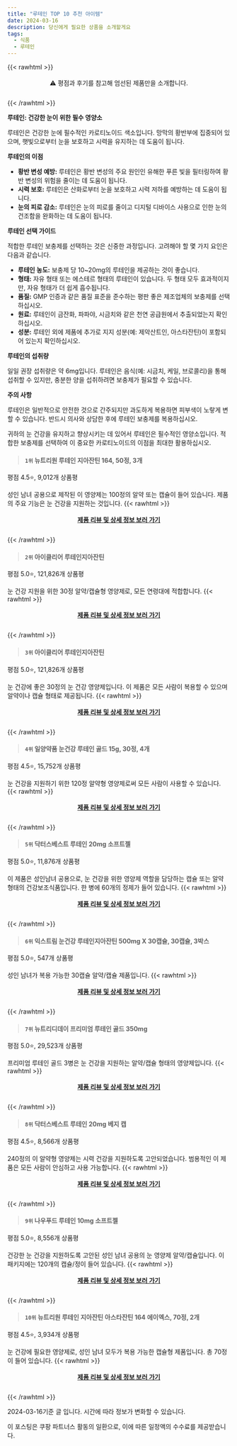 ```yaml
---
title: "루테인 TOP 10 추천 아이템"
date: 2024-03-16
description: 당신에게 필요한 상품을 소개할게요
tags:
  - 식품
  - 루테인
---
```

{{< rawhtml >}}<div class="toc" style="text-align: center; height: 50px; line-height: 2;">  <p>⚠️ 평점과 후기를 참고해 엄선된 제품만을 소개합니다.<br></p></div> {{< /rawhtml >}}

**루테인: 건강한 눈이 위한 필수 영양소**

루테인은 건강한 눈에 필수적인 카로티노이드 색소입니다. 망막의 황반부에 집중되어 있으며, 햇빛으로부터 눈을 보호하고 시력을 유지하는 데 도움이 됩니다.

**루테인의 이점**

* **황반 변성 예방:** 루테인은 황반 변성의 주요 원인인 유해한 푸른 빛을 필터링하여 황반 변성의 위험을 줄이는 데 도움이 됩니다.
* **시력 보호:** 루테인은 산화로부터 눈을 보호하고 시력 저하를 예방하는 데 도움이 됩니다.
* **눈의 피로 감소:** 루테인은 눈의 피로를 줄이고 디지털 디바이스 사용으로 인한 눈의 건조함을 완화하는 데 도움이 됩니다.

**루테인 선택 가이드**

적합한 루테인 보충제를 선택하는 것은 신중한 과정입니다. 고려해야 할 몇 가지 요인은 다음과 같습니다.

* **루테인 농도:** 보충제 당 10~20mg의 루테인을 제공하는 것이 좋습니다.
* **형태:** 자유 형태 또는 에스테르 형태의 루테인이 있습니다. 두 형태 모두 효과적이지만, 자유 형태가 더 쉽게 흡수됩니다.
* **품질:** GMP 인증과 같은 품질 표준을 준수하는 평판 좋은 제조업체의 보충제를 선택하십시오.
* **원료:** 루테인이 금잔화, 파파야, 시금치와 같은 천연 공급원에서 추출되었는지 확인하십시오.
* **성분:** 루테인 외에 제품에 추가로 지지 성분(예: 제악산트인, 아스타잔틴)이 포함되어 있는지 확인하십시오.

**루테인의 섭취량**

일일 권장 섭취량은 약 6mg입니다. 루테인은 음식(예: 시금치, 케일, 브로콜리)을 통해 섭취할 수 있지만, 충분한 양을 섭취하려면 보충제가 필요할 수 있습니다.

**주의 사항**

루테인은 일반적으로 안전한 것으로 간주되지만 과도하게 복용하면 피부색이 노랗게 변할 수 있습니다. 반드시 의사와 상담한 후에 루테인 보충제를 복용하십시오.

귀하의 눈 건강을 유지하고 향상시키는 데 있어서 루테인은 필수적인 영양소입니다. 적합한 보충제를 선택하여 이 중요한 카로티노이드의 이점을 최대한 활용하십시오.


>#### `1위` 뉴트리원 루테인 지아잔틴 164, 50정, 3개
평점 4.5⭐, 9,012개 상품평

성인 남녀 공용으로 제작된 이 영양제는 100정의 알약 또는 캡슐이 들어 있습니다. 제품의 주요 기능은 눈 건강을 지원하는 것입니다.
{{< rawhtml >}}<div class="toc" style="text-align: center; height: 50px; line-height: 2;"><p><b><a href="https://link.coupang.com/re/AFFSDP?lptag=AF5033054&pageKey=7663258584&itemId=20153788481&vendorItemId=83649450905&traceid=V0-153-cf11ffa427da6e60&clickBeacon=hn2QQNSunrKvYNINhk9ZO0UYDwF1hF-5CotSx6L5FgUPxeD8a3FERRxVvnacIC4x_WXcOo7uMlpRwCUy3jQd32MkwwRj8kZ-HwOnn18d3eMSiF5RH7uibktnvJNw13Lpf72y48cJj39j7hrreVtOPWlNm6Y_aBenYc8kHnh6AlrWBE761Qf7kpSH7wl3j24J1sANLXxIGx_Fuc3FRnMZXWM9Q3iEAn7i40NEdNuqk-pvMT1NL-M6nL1aFJQP32i6wCfEObRAxSZ4avaA11pJFtaxBehPYstd67Hn0uLSH-BJyB0Z2csaTUoKGOHC0UnrfB0IElcnFarWMtQPsEyQpLCV8jiGBhN8J3PNOHOHl2v0JEprERhoTJ00M4_qf08WjTeJzH4afZlcQdRt63gI-ybJo01alrorxWwSTGVaDn8vp2khLKOsY7DIvvdFMgZPE24h9UWNzK0SPe4iK04q5Tx--ebfD8xzwYK5AX1j6DvtZoijCFtBkqQPFIYyQb9vxxOLUddvlGrunUJAagjfI6aLml8SxqDt2TeTebmhyNqvrbTJCILLVIi7d85WcxggP_NLXtZO3PkjQRc9Zcr_NdysbDicBpxvmd6sbzmG1_1dw6Ql3CnxidroaGSN4XbqD6Ta3jo1kHHYeiVwZQN01QNyfZamxEOHc9qifrfZisqKt48L6t_N6jxQuW9eAqQ0tlouzwd-zYXBieajhZ31DAP3Ge3ghiif0cOVBLRREdUz9UJ1PEoSVjHzXDGj3KxWMe9A8wX6XhsK8pgw4vBsYBY1pfH-4FCFU57THJalTuKobjzNxgMTS_0bqwQO96xDXBOCTaR2I_zYfuTGtknwgNh_1D7MP-jN8IgoipO6BjdpvJzRNLDVO01Be8s9Xf3Ok-SjgP28Wr-3kqEeMt2RWE9lLltV089IHkD7UYL0ppSJmXmVNLHrNQ%3D%3D&requestid=20240316175751599093958278&token=31850C%7CMIXED">제품 리뷰 및 상세 정보 보러 가기</a></b><br></p> </div>{{< /rawhtml >}}

>#### `2위` 아이클리어 루테인지아잔틴
평점 5.0⭐, 121,826개 상품평

눈 건강 지원을 위한 30정 알약/캡슐형 영양제로, 모든 연령대에 적합합니다.
{{< rawhtml >}}<div class="toc" style="text-align: center; height: 50px; line-height: 2;"><p><b><a href="https://link.coupang.com/re/AFFSDP?lptag=AF5033054&pageKey=7769897202&itemId=20973535485&vendorItemId=77582829254&traceid=V0-153-85a1cf6e6f17b4cf&requestid=20240316175751599093958278&token=31850C%7CMIXED">제품 리뷰 및 상세 정보 보러 가기</a></b><br></p> </div>{{< /rawhtml >}}

>#### `3위` 아이클리어 루테인지아잔틴
평점 5.0⭐, 121,826개 상품평

눈 건강에 좋은 30정의 눈 건강 영양제입니다. 이 제품은 모든 사람이 복용할 수 있으며 알약이나 캡슐 형태로 제공됩니다.
{{< rawhtml >}}<div class="toc" style="text-align: center; height: 50px; line-height: 2;"><p><b><a href="https://link.coupang.com/re/AFFSDP?lptag=AF5033054&pageKey=7769897202&itemId=20973548554&vendorItemId=86533290688&traceid=V0-153-85a1cf6e6f17b4cf&requestid=20240316175751599093958278&token=31850C%7CMIXED">제품 리뷰 및 상세 정보 보러 가기</a></b><br></p> </div>{{< /rawhtml >}}

>#### `4위` 일양약품 눈건강 루테인 골드 15g, 30정, 4개
평점 4.5⭐, 15,752개 상품평

눈 건강을 지원하기 위한 120정 알약형 영양제로써 모든 사람이 사용할 수 있습니다.
{{< rawhtml >}}<div class="toc" style="text-align: center; height: 50px; line-height: 2;"><p><b><a href="https://link.coupang.com/re/AFFSDP?lptag=AF5033054&pageKey=7326007362&itemId=3276643714&vendorItemId=83289676698&traceid=V0-153-347fa231876cb977&clickBeacon=R0dLUXnrmn7wlTeeR2vv-O2s9MQX9oiwVIpAqgt-rfPKeHlRfmILTAKYFeqOVh1ulE9QRLXg3p63Lg9dbaIHGnc9i_PT2b7OmI7SUEIJSAWNjHwEoNer3Wi7KzL7wE1eBcqzITK2XGgOJag4SyHSLFoOKi2dF8R4hz619dp0kCmEr9Uzjv6L4fI2WgR-RCcjj1XWzSRRfLXYYUOH2z1vtvUpUIUyYVJJOV_6QcjxNzW9k9FaGWyW67hKJylgPZPmcEqIN1ma1Vg0tQuJwumqmeOD6DIb6P56TflyBJ2EDwmoU_Qhydya8gu59roIDgi6tH_SI5TdMk9syihjrtbxGQpO3B12jKzZUdbVW9-uIogO55ZzmdvQnlyHzdyQxINQyencE6H13g5oia7zostj4h_8l1Ff-J9gmEDn7VIqmg1Adl3vZ_zzJ_QsDFZDCQVKoeaJPHFuiIZcKv8pMhE5-FSc6ooKCmXyT3IMfF8eFGTCQgqK0tVbE3j8imRbmAePFKPUj-4DC_znk8ggL4elvc7uCaYXGBQqfVlag4EW5pmPkL_gBUJft9a0B1xZqKGLIWn5HfsNbdzer39in7dtKf38yBgC2FC5d8BjxEkxaHfFtQeE_uIp8uCD4sI66QmlScHbDMQnERbnS9DLHLmaw4DJZa6FzFV5UFe_4hUfwWth_TXjCcn7rvXN8iWgEPokDY0tp18WJ5p0ErvdSBCR-hh0S0iyYwHv-MnS3m52k8Xy_33pX4fJGNxxi_TqNwt2Kkk7-n9-NXpT5H01EhoipTuqPjiYkAlcUAWlOMy68jjdEWEsMCzqx-7QRhs9SCokgENAiUmJHY4gIGO0SfYe0ZEUfhjMP-RZoCRTaYxdIis95G_D80q20eFu6jUHD4mnSoGHLBNZ2hYeuA3mimpWYjpYj4_bUIfyLPjXBxJL8SXyp_Rbw10%3D&requestid=20240316175751599093958278&token=31850C%7CMIXED">제품 리뷰 및 상세 정보 보러 가기</a></b><br></p> </div>{{< /rawhtml >}}

>#### `5위` 닥터스베스트 루테인 20mg 소프트젤
평점 5.0⭐, 11,876개 상품평

이 제품은 성인남녀 공용으로, 눈 건강을 위한 영양제 역할을 담당하는 캡슐 또는 알약 형태의 건강보조식품입니다. 한 병에 60개의 정제가 들어 있습니다.
{{< rawhtml >}}<div class="toc" style="text-align: center; height: 50px; line-height: 2;"><p><b><a href="https://link.coupang.com/re/AFFSDP?lptag=AF5033054&pageKey=2494609&itemId=478690&vendorItemId=3180741666&traceid=V0-153-dbaad1f137dc9b1c&requestid=20240316175751599093958278&token=31850C%7CMIXED">제품 리뷰 및 상세 정보 보러 가기</a></b><br></p> </div>{{< /rawhtml >}}

>#### `6위` 익스트림 눈건강 루테인지아잔틴 500mg X 30캡슐, 30캡슐, 3박스
평점 5.0⭐, 547개 상품평

성인 남녀가 복용 가능한 30캡슐 알약/캡슐 제품입니다.
{{< rawhtml >}}<div class="toc" style="text-align: center; height: 50px; line-height: 2;"><p><b><a href="https://link.coupang.com/re/AFFSDP?lptag=AF5033054&pageKey=6977262027&itemId=17033292826&vendorItemId=84206456859&traceid=V0-153-5db4aa7d7b0405d5&clickBeacon=9tkloBJwqEPuTJif9tCOZjZVIxEC8tRbf3X1RKKT-b8gmwyt8_DbsRWP6pSkdMfwmklthvBwVU6SMIwf43WAYbiN4w1sR_fC5mBzUr3Sg53BJ7kAQ9QpaCGxwTXqY99li3VoJ-5e2Y5NgEod-2kWrEQ0QJysY9rMLDf3ZNB65n7lrjwqwXg3brNfB5WUJ5R152bnlFh2WhpHiaVzMXp-8SfhasnttDB13K64xsmL-XNSEbrDxzfh1YfYE5zzWP7-knvRpYN-wud9d1XGS70AxHnl6VpwB__ZYKKBOWWF7q1PpZyyxSfI81HAdqC0RJMV2xK06GDMSJZH_U8ng8zGBIiYvUwt497a1cZnh_hzsXTYihd2KDuW-EeklVHFE9uXlI7xbTB7mK0YQHAM633yGu-J0Q7-Cz_CMujskJ-kTsH1WzL5pxwxHI-0GUqNW-BRvDPyyG9R_Rk4lMQXjeSE6NpLO37YyFGJQxtZ78jlhx1auH_xvyvJEqd2KYjMDIgEID7cp-CguglpNgipjfxFmef-MFlPM926mVuiX9gPyrlKEIzgK1L3LAiMBuG9n7iRMu9OHo_7Bwt5qm1ua_1DvPBk6FkfjWVPfp-RUMdheFRaISH7MsU-e7UHnrkQdUqCt_ORjbwrDQxAbvF32lxUrj4qZxHymVZwO5FjOEnkt-oOusmD_BilzyGtzaLKhbzTj4t8KEXmhL3jBEGVI5qWjKg-m3OpQz41XM2xKyP9F8a08BvMzSUbELV6D8l0cSI2diBkvWDbAP4XEO-otS1D5gqwL_TmF22JoJIClgJExOLiTfduDuYWKRASKaFE1W1tG2p1CuNXKDhlSI1NK6GQ5uXam8WhF43Db-iEdgZplHSQh-sgHdlw7fIBjq5gy2_NNSk9pqtkMp_4fSYfKoMMvOuYSKRayDUN-nAtg8Xou-X5Ilk5&requestid=20240316175751599093958278&token=31850C%7CMIXED">제품 리뷰 및 상세 정보 보러 가기</a></b><br></p> </div>{{< /rawhtml >}}

>#### `7위` 뉴트리디데이 프리미엄 루테인 골드 350mg
평점 5.0⭐, 29,523개 상품평

프리미엄 루테인 골드 3병은 눈 건강을 지원하는 알약/캡슐 형태의 영양제입니다.
{{< rawhtml >}}<div class="toc" style="text-align: center; height: 50px; line-height: 2;"><p><b><a href="https://link.coupang.com/re/AFFSDP?lptag=AF5033054&pageKey=7497623760&itemId=20460038122&vendorItemId=4443299967&traceid=V0-153-1f3da279cdc65e4d&requestid=20240316175751599093958278&token=31850C%7CMIXED">제품 리뷰 및 상세 정보 보러 가기</a></b><br></p> </div>{{< /rawhtml >}}

>#### `8위` 닥터스베스트 루테인 20mg 베지 캡
평점 4.5⭐, 8,566개 상품평

240정의 이 알약형 영양제는 시력 건강을 지원하도록 고안되었습니다. 범용적인 이 제품은 모든 사람이 안심하고 사용 가능합니다.
{{< rawhtml >}}<div class="toc" style="text-align: center; height: 50px; line-height: 2;"><p><b><a href="https://link.coupang.com/re/AFFSDP?lptag=AF5033054&pageKey=6215295781&itemId=12409642230&vendorItemId=70729664458&traceid=V0-153-c2012c76a3efa837&requestid=20240316175751599093958278&token=31850C%7CMIXED">제품 리뷰 및 상세 정보 보러 가기</a></b><br></p> </div>{{< /rawhtml >}}

>#### `9위` 나우푸드 루테인 10mg 소프트젤
평점 5.0⭐, 8,556개 상품평

건강한 눈 건강을 지원하도록 고안된 성인 남녀 공용의 눈 영양제 알약/캡슐입니다. 이 패키지에는 120개의 캡슐/정이 들어 있습니다.
{{< rawhtml >}}<div class="toc" style="text-align: center; height: 50px; line-height: 2;"><p><b><a href="https://link.coupang.com/re/AFFSDP?lptag=AF5033054&pageKey=438506&itemId=1199608&vendorItemId=3180780224&traceid=V0-153-e2c96eb6e6f1e167&requestid=20240316175751599093958278&token=31850C%7CMIXED">제품 리뷰 및 상세 정보 보러 가기</a></b><br></p> </div>{{< /rawhtml >}}

>#### `10위` 뉴트리원 루테인 지아잔틴 아스타잔틴 164 에이엑스, 70정, 2개
평점 4.5⭐, 3,934개 상품평

눈 건강에 필요한 영양제로, 성인 남녀 모두가 복용 가능한 캡슐형 제품입니다. 총 70정이 들어 있습니다.
{{< rawhtml >}}<div class="toc" style="text-align: center; height: 50px; line-height: 2;"><p><b><a href="https://link.coupang.com/re/AFFSDP?lptag=AF5033054&pageKey=7637375086&itemId=19421827709&vendorItemId=83683719446&traceid=V0-153-d301ac7b7a0a81e1&clickBeacon=b43Xr2uFbNlw2bJcb2dVYCFipAqM1tS_LPwVHJzw6J4p2ZXI62ho64yOIVtFoOMLIP83y6lKKFD62n6Z_e0PpYbbKqf6KKeH_qGpH65wCUfTQpxhaKQltokXAzTN53_tpLo-iFALXZHjym-zsUcn9ACBuV-e5sbBfL_ulfFo4yKkIt8WYryKWsA9_T5iEL2oe7mbVpKWz0DkkFFm_PPi-_moCC8WcKjQ6N6AhqHFQjxHex0tDpdyTKCysf1ZINliT-PPLaKOibuhvlCsgkE8ONXcTrtS11p27J0-7k-7TBLEGcxs2ANmJTOHRRVcAeckwsZg8sEm3RpvmVrEQ2UuvEKPstfMb_zRYTltrRuZL65_i_kS2NXEPP4o4Wvu9XgJ_vh4PBNN3fyJrQE8OoNiBRk-CeGrrt7EH1WxsSJFWffnXrzESxILI91pJ9MezXI3flfgivG7mKAZoTO-40l9fyW7Ir7tJw6ALlLL3TNLtxshUcBJ3BGubiyxdMG5tt_ToDgQb71TNs2I4lv2V3tqVdt9hZuOEhloVdYR5Cs06TlUbWQHzYExRb6C_zkPuyzo07RZsau_YoJj7lY_dbgQn5ZSLKleiZIm8-SZBCiYEoBaxVZKpkNXXtuAmJkr307GN-vc-EJJm4TZ_qhV6_PUL1DeVVj-udWj80Gn7M7O4Ll4Mlx8G2s5_e8Q_kNwB7eDxPI9gxzNbnc-wulUn5rj8Gx_ZivpeC9XpxsefukaYuLYnM6NBvjcOgp8pTXTkpWD-gxsBFNgWjRsBoUK9N5FIa10Z9RSvHZIYtcRVYShuD1HzqJAqQpQfwDFkPdN10scdkkrMuQdTIMdN6--EGELgc4iXkuNz5Jjwz16FGjRbSsBrxv9c5ffYw-P6qkdl_Aa70mYy5E6m9JQu7wUZiNnUNGIrPcKFcSM--rAuKco4-hJ0wtnSk0%3D&requestid=20240316175751599093958278&token=31850C%7CMIXED">제품 리뷰 및 상세 정보 보러 가기</a></b><br></p> </div>{{< /rawhtml >}}


2024-03-16기준 글 입니다.
시간에 따라 정보가 변화할 수 있습니다.

이 포스팅은 쿠팡 파트너스 활동의 일환으로, 이에 따른 일정액의 수수료를 제공받습니다.
